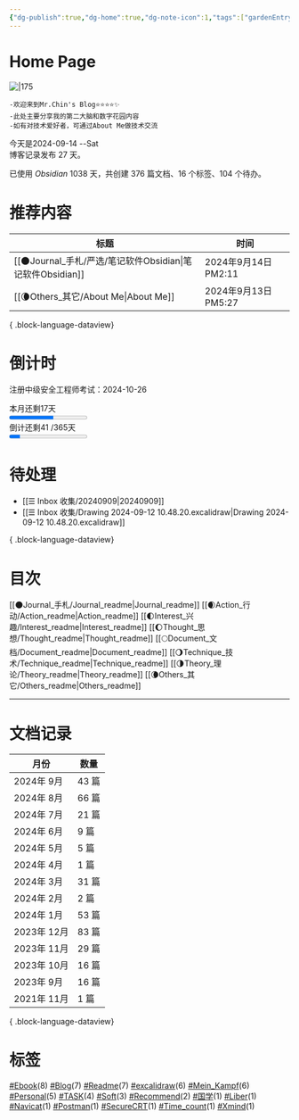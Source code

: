 ```yaml
---
{"dg-publish":true,"dg-home":true,"dg-note-icon":1,"tags":["gardenEntry"],"permalink":"/🌘Others_其它/Mr.Chin's Blog/","dgPassFrontmatter":true,"noteIcon":1,"created":"2024-08-24T08:36:20.682+08:00","updated":"2024-09-14T11:21:20.368+08:00"}
---
```


# **Home Page**
![|175](https://cdn.jsdelivr.net/gh/BTW-Q/blog_img/image/202409091002741.svg)
~~~
-欢迎来到Mr.Chin's Blog⭐⭐⭐⭐✨
-此处主要分享我的第二大脑和数字花园内容
-如有对技术爱好者，可通过About Me做技术交流
~~~
<div><span>今天是2024-09-14  --Sat</span></div><span><span>博客记录发布 27 天。</span></span><p><span>已使用 <em>Obsidian</em> 1038 天，共创建 376 篇文档、16 个标签、104 个待办。</span></p>

# 推荐内容
| 标题                                                | 时间                 |
| ------------------------------------------------- | ------------------ |
| [[🌑Journal_手札/严选/笔记软件Obsidian\|笔记软件Obsidian]] | 2024年9月14日 PM2:11  |
| [[🌘Others_其它/About Me\|About Me]]             | 2024年9月13日 PM5:27  |

{ .block-language-dataview}


# 倒计时
<span><span>注册中级安全工程师考试：2024-10-26</span></span><div><span>本月还剩17天</span></div><progress max="30" value="17"><span>-</span></progress><div><span>倒计还剩41 /365天</span></div><progress max="300" value="41"><span>-</span></progress>

# 待处理
- [[☰ Inbox 收集/20240909\|20240909]]
- [[☰ Inbox 收集/Drawing 2024-09-12 10.48.20.excalidraw\|Drawing 2024-09-12 10.48.20.excalidraw]]

{ .block-language-dataview}
# 目次
[[🌑Journal_手札/Journal_readme\|Journal_readme]]
[[🌒Action_行动/Action_readme\|Action_readme]]
[[🌓Interest_兴趣/Interest_readme\|Interest_readme]]
[[🌔Thought_思想/Thought_readme\|Thought_readme]]
[[🌕Document_文档/Document_readme\|Document_readme]]
[[🌖Technique_技术/Technique_readme\|Technique_readme]]
[[🌗Theory_理论/Theory_readme\|Theory_readme]]
[[🌘Others_其它/Others_readme\|Others_readme]]
***
# 文档记录
| 月份        | 数量   |
| --------- | ---- |
| 2024年 9月  | 43 篇 |
| 2024年 8月  | 66 篇 |
| 2024年 7月  | 21 篇 |
| 2024年 6月  | 9 篇  |
| 2024年 5月  | 5 篇  |
| 2024年 4月  | 1 篇  |
| 2024年 3月  | 31 篇 |
| 2024年 2月  | 2 篇  |
| 2024年 1月  | 53 篇 |
| 2023年 12月 | 83 篇 |
| 2023年 11月 | 29 篇 |
| 2023年 10月 | 16 篇 |
| 2023年 9月  | 16 篇 |
| 2021年 11月 | 1 篇  |

{ .block-language-dataview}
# 标签
<p><span><a class="internal-link" data-href="#Ebook" href="#Ebook" target="_blank" rel="noopener"></a><a href="#Ebook" class="tag" target="_blank" rel="noopener">#Ebook</a>(8) <a class="internal-link" data-href="#Blog" href="#Blog" target="_blank" rel="noopener"></a><a href="#Blog" class="tag" target="_blank" rel="noopener">#Blog</a>(7) <a class="internal-link" data-href="#Readme" href="#Readme" target="_blank" rel="noopener"></a><a href="#Readme" class="tag" target="_blank" rel="noopener">#Readme</a>(7) <a class="internal-link" data-href="#excalidraw" href="#excalidraw" target="_blank" rel="noopener"></a><a href="#excalidraw" class="tag" target="_blank" rel="noopener">#excalidraw</a>(6) <a class="internal-link" data-href="#Mein_Kampf" href="#Mein_Kampf" target="_blank" rel="noopener"></a><a href="#Mein_Kampf" class="tag" target="_blank" rel="noopener">#Mein_Kampf</a>(6) <a class="internal-link" data-href="#Personal" href="#Personal" target="_blank" rel="noopener"></a><a href="#Personal" class="tag" target="_blank" rel="noopener">#Personal</a>(5) <a class="internal-link" data-href="#TASK" href="#TASK" target="_blank" rel="noopener"></a><a href="#TASK" class="tag" target="_blank" rel="noopener">#TASK</a>(4) <a class="internal-link" data-href="#Soft" href="#Soft" target="_blank" rel="noopener"></a><a href="#Soft" class="tag" target="_blank" rel="noopener">#Soft</a>(3) <a class="internal-link" data-href="#Recommend" href="#Recommend" target="_blank" rel="noopener"></a><a href="#Recommend" class="tag" target="_blank" rel="noopener">#Recommend</a>(2) <a class="internal-link" data-href="#国学" href="#国学" target="_blank" rel="noopener"></a><a href="#国学" class="tag" target="_blank" rel="noopener">#国学</a>(1) <a class="internal-link" data-href="#Liber" href="#Liber" target="_blank" rel="noopener"></a><a href="#Liber" class="tag" target="_blank" rel="noopener">#Liber</a>(1) <a class="internal-link" data-href="#Navicat" href="#Navicat" target="_blank" rel="noopener"></a><a href="#Navicat" class="tag" target="_blank" rel="noopener">#Navicat</a>(1) <a class="internal-link" data-href="#Postman" href="#Postman" target="_blank" rel="noopener"></a><a href="#Postman" class="tag" target="_blank" rel="noopener">#Postman</a>(1) <a class="internal-link" data-href="#SecureCRT" href="#SecureCRT" target="_blank" rel="noopener"></a><a href="#SecureCRT" class="tag" target="_blank" rel="noopener">#SecureCRT</a>(1) <a class="internal-link" data-href="#Time_count" href="#Time_count" target="_blank" rel="noopener"></a><a href="#Time_count" class="tag" target="_blank" rel="noopener">#Time_count</a>(1) <a class="internal-link" data-href="#Xmind" href="#Xmind" target="_blank" rel="noopener"></a><a href="#Xmind" class="tag" target="_blank" rel="noopener">#Xmind</a>(1)</span></p>
